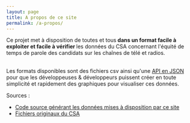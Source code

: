 ```yaml
---
layout: page
title: A propos de ce site
permalink: /a-propos/
---
```



<p class="description">
  Ce projet met à disposition de toutes et tous<strong> dans un format facile à exploiter et facile à vérifier </strong> les données du CSA concernant l'équité de temps de parole des candidats sur les chaînes de télé et radios.<br /><br/>
  
  Les formats disponibles sont des fichiers csv ainsi qu'une <a href="/json-api">API en JSON</a> pour que les développeuses & développeurs puissent créer en toute simplicité et rapidement des graphiques pour visualiser ces données.
</p>

<p>
  Sources :
  <ul>
  <li> <a target="_blank" href="https://github.com/nyl-auster/equite-parole-datas">Code source générant les données mises à disposition par ce site</a></li>
  <li><a target="_blank" href="http://www.csa.fr/Television/Le-suivi-des-programmes/Le-pluralisme-politique-et-les-campagnes-electorales/L-election-presidentielle-2017/Les-temps-de-parole-et-d-antenne">Fichiers originaux du CSA</a></li>
</ul>
  
</p>
